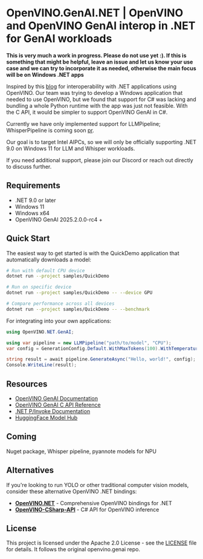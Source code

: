# OpenVINO.GenAI.NET | OpenVINO and OpenVINO GenAI interop in .NET for GenAI workloads

**This is very much a work in progress. Please do not use yet :). If this is something that might be helpful, leave an issue and let us know your use case and we can try to incorporate it as needed, otherwise the main focus will be on Windows .NET apps**

Inspired by this [blog](https://blog.openvino.ai/blog-posts/openvino-genai-delivers-c-api-for-seamless-language-interop-with-practical-examples-in-net) for interoperability with .NET applications using OpenVINO. Our team was trying to develop a Windows application that needed to use OpenVINO, but we found that support for C# was lacking and bundling a whole Python runtime with the app was just not feasible. With the C API, it would be simpler to support OpenVINO GenAI in C#.

Currently we have only implemented support for LLMPipeline; WhisperPipeline is coming soon [pr](https://github.com/openvinotoolkit/openvino.genai/pull/2414).

Our goal is to target Intel AIPCs, so we will only be officially supporting .NET 9.0 on Windows 11 for LLM and Whisper workloads.

If you need additional support, please join our Discord or reach out directly to discuss further.

## Requirements

- .NET 9.0 or later
- Windows 11
- Windows x64
- OpenVINO GenAI 2025.2.0.0-rc4 +

## Quick Start

The easiest way to get started is with the QuickDemo application that automatically downloads a model:

```bash
# Run with default CPU device
dotnet run --project samples/QuickDemo

# Run on specific device
dotnet run --project samples/QuickDemo -- --device GPU

# Compare performance across all devices
dotnet run --project samples/QuickDemo -- --benchmark
```

For integrating into your own applications:

```csharp
using OpenVINO.NET.GenAI;

using var pipeline = new LLMPipeline("path/to/model", "CPU");
var config = GenerationConfig.Default.WithMaxTokens(100).WithTemperature(0.7f);

string result = await pipeline.GenerateAsync("Hello, world!", config);
Console.WriteLine(result);
```

## Resources

- [OpenVINO GenAI Documentation](https://docs.openvino.ai/2024/learn-openvino/llm_inference_guide.html)
- [OpenVINO GenAI C API Reference](https://docs.openvino.ai/2024/api/c_cpp_api/genai_group.html)
- [.NET P/Invoke Documentation](https://docs.microsoft.com/en-us/dotnet/standard/native-interop/pinvoke)
- [HuggingFace Model Hub](https://huggingface.co/OpenVINO)

## Coming

Nuget package, Whisper pipeline, pyannote models for NPU

## Alternatives

If you're looking to run YOLO or other traditional computer vision models, consider these alternative OpenVINO .NET bindings:

- **[OpenVINO.NET](https://github.com/sdcb/OpenVINO.NET)** - Comprehensive OpenVINO bindings for .NET
- **[OpenVINO-CSharp-API](https://github.com/guojin-yan/OpenVINO-CSharp-API)** - C# API for OpenVINO inference

## License

This project is licensed under the Apache 2.0 License - see the [LICENSE](LICENSE) file for details. It follows the original openvino.genai repo.
